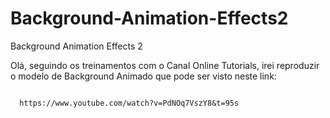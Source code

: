 # Background-Animation-Effects2
Background Animation Effects 2

Olá, seguindo os treinamentos com o Canal Online Tutorials, irei reproduzir o modelo de Background Animado que pode ser visto neste link:

<code>
  https://www.youtube.com/watch?v=PdNOq7VszY8&t=95s
</code>
